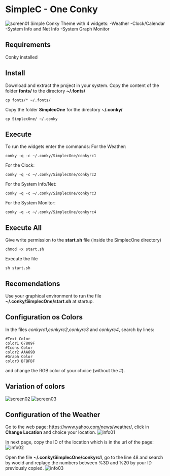 # SimpleC - One Conky
![screen01](https://user-images.githubusercontent.com/9018264/46366863-8bcebd80-c652-11e8-8fd8-381ed191ddca.png)
Simple Conky Theme with 4 widgets: 
-Weather
-Clock/Calendar 
-System Info and Net Info
-System Graph Monitor
## Requirements
Conky installed
## Install
Download and extract the project in your system.
Copy the content of the folder **fonts/** to the directory **~/.fonts/**
```shell
cp fonts/* ~/.fonts/
```
Copy the folder **SimplecOne** for the directory **~/.conky/**
```shell
cp SimplecOne/ ~/.conky
```
## Execute
To run the widgets enter the commands:
For the Weather:
```shell
conky -q -c ~/.conky/SimplecOne/conkyrc1
```
For the Clock:
```shell
conky -q -c ~/.conky/SimplecOne/conkyrc2
```
For the System Info/Net:
```shell
conky -q -c ~/.conky/SimplecOne/conkyrc3
```
For the System Monitor:
```shell
conky -q -c ~/.conky/SimplecOne/conkyrc4
```
## Execute All
Give write permission to the **start.sh** file (inside the SimplecOne directory)
```shell
chmod +x start.sh
```
Execute the file
```shell
sh start.sh
```
## Recomendations
Use your graphical environment to run the file **~/.conky/SimplecOne/start.sh** at startup.

## Configuration os Colors
In the files *conkyrc1*,*conkyrc2*,*conkyrc3* and *conkyrc4*, search by lines:
```shell
#Text Color
color1 67809F
#Icons Color
color2 AAA69D
#Graph Color
color3 BFBFBF
```
and change the RGB color of your choice (without the #).
## Variation of colors
![screen02](https://user-images.githubusercontent.com/9018264/46366867-8ec9ae00-c652-11e8-975b-03c33851913b.png)
![screen03](https://user-images.githubusercontent.com/9018264/46366870-8ffadb00-c652-11e8-9c08-37d5214c2450.png)

## Configuration of the Weather
Go to the web page: https://www.yahoo.com/news/weather/, click in **Change Location** and choice your location.
![info01](https://user-images.githubusercontent.com/9018264/46377152-36080e80-c66e-11e8-8133-5d19dde6237e.png)

In next page, copy the ID of the location which is in the url of the page:
![info02](https://user-images.githubusercontent.com/9018264/46377153-37393b80-c66e-11e8-9618-60eecdb9232c.png)

Open the file **~/.conky/SimplecOne/conkyrc1**, go to the line 48 and search by woeid and replace the numbers between %3D and %20 by your ID previously copied.
![info03](https://user-images.githubusercontent.com/9018264/46377163-3bfdef80-c66e-11e8-8d8f-fcad534b74e3.png)
